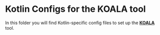 # Kotlin Configs for the KOALA tool

In this folder you will find Kotlin-specific config files to set up the [**KOALA**](https://github.com/JetBrains-Research/tasktracker-3) tool.
